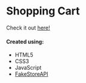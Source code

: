 # Shopping Cart

Check it out [here!]()

#### Created using:

-   HTML5
-   CSS3
-   JavaScript
-   [FakeStoreAPI](https://fakestoreapi.com/)
